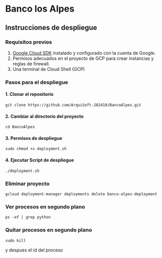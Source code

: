 # Banco los Alpes
## Instrucciones de despliegue
### Requisitos previos
1. [Google Cloud SDK](https://cloud.google.com/sdk/docs/install) instalado y configurado con la cuenta de Google.
2. Permisos adecuados en el proyecto de GCP para crear instancias y reglas de firewall.
3. Una terminal de Cloud Shell (GCP)
### Pasos para el despliegue
#### 1. Clonar el repositorio
```console
git clone https://github.com/ArquiSoft-202410/BancoAlpes.git
```
#### 2. Cambiar al directorio del proyecto
```console
cd BancoAlpes
```
#### 3. Permisos de despliegue
```console
sudo chmod +x deployment.sh
```
#### 4. Ejecutar Script de despliegue
```console
./deployment.sh
```
### Eliminar proyecto
```console
gcloud deployment-manager deployments delete banco-alpes-deployment
```
### Ver procesos en segundo plano
```console
ps -ef | grep python
```
### Quitar procesos en segundo plano
```console
sudo kill 
```
y despues el id del proceso

